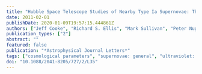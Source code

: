 ```yaml
---
title: "Hubble Space Telescope Studies of Nearby Type Ia Supernovae: The Mean Maximum Light Ultraviolet Spectrum and its Dispersion"
date: 2011-02-01
publishDate: 2020-01-09T19:57:15.444861Z
authors: ["Jeff Cooke", "Richard S. Ellis", "Mark Sullivan", "Peter Nugent", "D. Andrew Howell", "Avishay Gal-Yam", "Chris Lidman", "Joshua S. Bloom", "S. Bradley Cenko", "Mansi M. Kasliwal", "Shrinivas R. Kulkarni", "Nicholas M. Law", "Eran O. Ofek", "Robert M. Quimby"]
publication_types: ["2"]
abstract: ""
featured: false
publication: "*Astrophysical Journal Letters*"
tags: ["cosmological parameters", "supernovae: general", "ultraviolet: general", "Astrophysics - Cosmology and Nongalactic Astrophysics"]
doi: "10.1088/2041-8205/727/2/L35"
---
```


